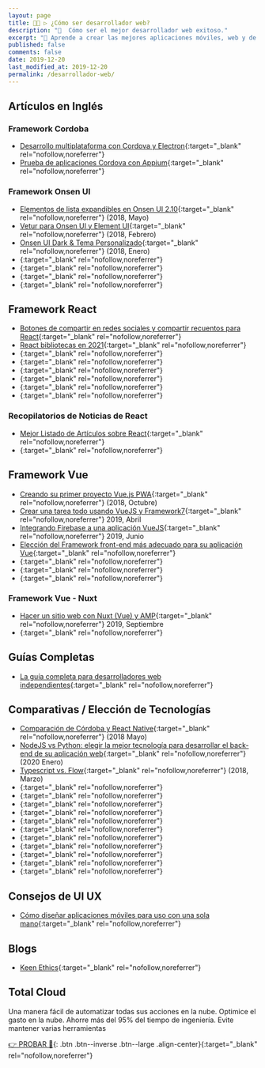 ```yaml
---
layout: page
title: 👨‍💻 ▷ ¿Cómo ser desarrollador web?
description: "📌  Cómo ser el mejor desarrollador web exitoso."
excerpt: "📌 Aprende a crear las mejores aplicaciones móviles, web y de escritorio con los mejores frameworks del mundo."
published: false
comments: false
date: 2019-12-20
last_modified_at: 2019-12-20
permalink: /desarrollador-web/
---
```


<!-- https://www.learnhowtobecome.org/computer-careers/web-development/ -->
<!-- https://morioh.com/p/67f404c48e79 -->

## Artículos en Inglés

### Framework Cordoba

* [Desarrollo multiplataforma con Cordova y Electron](https://medium.com/the-web-tub/electron-on-cordova-29ede5d6d789){:target="_blank" rel="nofollow,noreferrer"}
* [Prueba de aplicaciones Cordova con Appium](https://medium.com/the-web-tub/testing-cordova-apps-with-appium-2b3b236e026b?source=---------12-----------------------){:target="_blank" rel="nofollow,noreferrer"}

### Framework Onsen UI

* [Elementos de lista expandibles en Onsen UI 2.10](https://medium.com/the-web-tub/expandable-list-items-in-onsen-ui-2-10-7a42b7f7841c?source=---------0-----------------------){:target="_blank" rel="nofollow,noreferrer"} (2018, Mayo)
* [Vetur para Onsen UI y Element UI](https://medium.com/the-web-tub/vetur-support-for-onsen-ui-element-ui-b375c7ae33ba){:target="_blank" rel="nofollow,noreferrer"} (2018, Febrero)
* [Onsen UI Dark & ​​Tema Personalizado](https://medium.com/the-web-tub/onsen-ui-dark-theme-customization-f4780e71746e){:target="_blank" rel="nofollow,noreferrer"} (2018, Enero)
* [](){:target="_blank" rel="nofollow,noreferrer"}
* [](){:target="_blank" rel="nofollow,noreferrer"}
* [](){:target="_blank" rel="nofollow,noreferrer"}
* [](){:target="_blank" rel="nofollow,noreferrer"}


## Framework React

* [Botones de compartir en redes sociales y compartir recuentos para React](https://github.com/nygardk/react-share){:target="_blank" rel="nofollow,noreferrer"}
* [React bibliotecas en 2021](https://www.robinwieruch.de/react-libraries){:target="_blank" rel="nofollow,noreferrer"}
* [](){:target="_blank" rel="nofollow,noreferrer"}
* [](){:target="_blank" rel="nofollow,noreferrer"}
* [](){:target="_blank" rel="nofollow,noreferrer"}
* [](){:target="_blank" rel="nofollow,noreferrer"}
* [](){:target="_blank" rel="nofollow,noreferrer"}
* [](){:target="_blank" rel="nofollow,noreferrer"}

### Recopilatorios de Noticias de React

* [Mejor Listado de Artículos sobre React](https://react.statuscode.com/){:target="_blank" rel="nofollow,noreferrer"}
* [](){:target="_blank" rel="nofollow,noreferrer"}

## Framework Vue

* [Creando su primer proyecto Vue.js PWA](https://medium.com/the-web-tub/creating-your-first-vue-js-pwa-project-22f7c552fb34){:target="_blank" rel="nofollow,noreferrer"} (2018, Octubre)
* [Crear una tarea todo usando VueJS y Framework7](https://medium.com/the-web-tub/creating-a-todo-app-using-vuejs-and-framework7-8ac167711257){:target="_blank" rel="nofollow,noreferrer"} 2019, Abril
* [Integrando Firebase a una aplicación VueJS](https://medium.com/the-web-tub/integrating-firebase-to-a-vuejs-app-2444eafba5d2){:target="_blank" rel="nofollow,noreferrer"} 2019, Junio
* [Elección del Framework front-end más adecuado para su aplicación Vue](https://medium.com/the-web-tub/choosing-the-right-front-end-framework-for-your-vue-app-4448bac12ce7){:target="_blank" rel="nofollow,noreferrer"}
* [](){:target="_blank" rel="nofollow,noreferrer"}
* [](){:target="_blank" rel="nofollow,noreferrer"}
* [](){:target="_blank" rel="nofollow,noreferrer"}

### Framework Vue - Nuxt

* [Hacer un sitio web con Nuxt (Vue) y AMP](https://medium.com/the-web-tub/making-a-website-with-nuxt-vue-and-amp-3ef904819de6){:target="_blank" rel="nofollow,noreferrer"} 2019, Septiembre
* [](){:target="_blank" rel="nofollow,noreferrer"}

## Guías Completas

* [La guía completa para desarrolladores web independientes](https://www.freecodecamp.org/news/freelance-web-developer-guide/){:target="_blank" rel="nofollow,noreferrer"}

## Comparativas / Elección de Tecnologías

* [Comparación de Córdoba y React Native](https://medium.com/the-web-tub/cordova-and-react-native-comparison-3f8bf16cf036?source=---------11-----------------------){:target="_blank" rel="nofollow,noreferrer"} (2018 Mayo)
* [NodeJS vs Python: elegir la mejor tecnología para desarrollar el back-end de su aplicación web](https://keenethics.com/blog/nodejs-vs-python){:target="_blank" rel="nofollow,noreferrer"} (2020 Enero)
* [Typescript vs. Flow](https://medium.com/the-web-tub/comparing-flow-with-typescript-6a8ff7fd4cbb){:target="_blank" rel="nofollow,noreferrer"} (2018, Marzo)
* [](){:target="_blank" rel="nofollow,noreferrer"}
* [](){:target="_blank" rel="nofollow,noreferrer"}
* [](){:target="_blank" rel="nofollow,noreferrer"}
* [](){:target="_blank" rel="nofollow,noreferrer"}
* [](){:target="_blank" rel="nofollow,noreferrer"}
* [](){:target="_blank" rel="nofollow,noreferrer"}
* [](){:target="_blank" rel="nofollow,noreferrer"}
* [](){:target="_blank" rel="nofollow,noreferrer"}
* [](){:target="_blank" rel="nofollow,noreferrer"}
* [](){:target="_blank" rel="nofollow,noreferrer"}
* [](){:target="_blank" rel="nofollow,noreferrer"}

## Consejos de UI UX

* [Cómo diseñar aplicaciones móviles para uso con una sola mano](https://www.smashingmagazine.com/2020/02/design-mobile-apps-one-hand-usage/){:target="_blank" rel="nofollow,noreferrer"}

## Blogs

* [Keen Ethics](https://keenethics.com/blog){:target="_blank" rel="nofollow,noreferrer"}

## Total Cloud

Una manera fácil de automatizar todas sus acciones en la nube. Optimice el gasto en la nube. Ahorre más del 95% del tiempo de ingeniería. Evite mantener varias herramientas

[👉 PROBAR 👏](https://www.totalcloud.io/){: .btn .btn--inverse .btn--large .align-center}{:target="_blank" rel="nofollow,noreferrer"}
